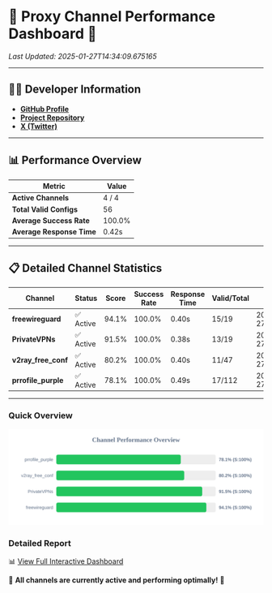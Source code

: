 # 🌟 Proxy Channel Performance Dashboard 🌟

_Last Updated: 2025-01-27T14:34:09.675165_

---

## 👩‍💻 Developer Information

- **[GitHub Profile](https://github.com/4n0nymou3)**  
- **[Project Repository](https://github.com/4n0nymou3/multi-proxy-config-fetcher)**  
- **[X (Twitter)](https://x.com/4n0nymou3)**  

---

## 📊 Performance Overview

| Metric                | Value       |
|-----------------------|-------------|
| **Active Channels**   | 4 / 4       |
| **Total Valid Configs** | 56          |
| **Average Success Rate** | 100.0%      |
| **Average Response Time** | 0.42s       |

---

## 📋 Detailed Channel Statistics

| Channel          | Status     | Score  | Success Rate | Response Time | Valid/Total | Last Success               |
|------------------|------------|--------|--------------|---------------|-------------|----------------------------|
| **freewireguard**  | ✅ Active  | 94.1%  | 100.0% | 0.40s         | 15/19       | 2025-01-27T14:34:09.673632 |
| **PrivateVPNs**  | ✅ Active  | 91.5%  | 100.0% | 0.38s         | 13/19       | 2025-01-27T14:34:09.246287 |
| **v2ray_free_conf**  | ✅ Active  | 80.2%  | 100.0% | 0.40s         | 11/47       | 2025-01-27T14:34:08.833217 |
| **prrofile_purple**  | ✅ Active  | 78.1%  | 100.0% | 0.49s         | 17/112       | 2025-01-27T14:34:08.402379 |

---

### Quick Overview
<div align="center">
  <a href="https://raw.githubusercontent.com/nullluser/NullRepo/refs/heads/main/assets/channel_stats_chart.svg">
    <img src="https://raw.githubusercontent.com/nullluser/NullRepo/refs/heads/main/assets/channel_stats_chart.svg" alt="Source Performance Statistics" width="800">
  </a>
</div>

### Detailed Report
📊 [View Full Interactive Dashboard](https://htmlpreview.github.io/?https://github.com/nullluser/NullRepo/blob/main/assets/performance_report.html)

🎉 **All channels are currently active and performing optimally!** 🎉
